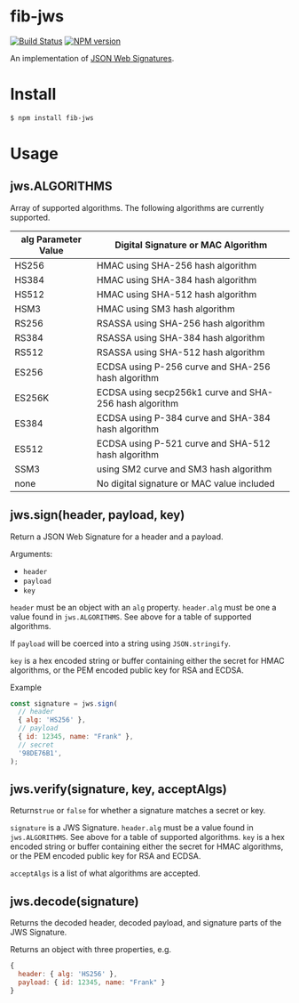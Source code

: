 # fib-jws

[![Build Status](https://travis-ci.org/fibjs/fib-jws.svg)](https://travis-ci.org/fibjs/fib-jws)
[![NPM version](https://img.shields.io/npm/v/fib-jws.svg)](https://www.npmjs.org/package/fib-jws)

An implementation of [JSON Web Signatures](http://self-issued.info/docs/draft-ietf-jose-json-web-signature.html).

# Install

```bash
$ npm install fib-jws
```

# Usage

## jws.ALGORITHMS
Array of supported algorithms. The following algorithms are currently supported.

alg Parameter Value | Digital Signature or MAC Algorithm
----------------|----------------------------
HS256 | HMAC using SHA-256 hash algorithm
HS384 | HMAC using SHA-384 hash algorithm
HS512 | HMAC using SHA-512 hash algorithm
HSM3 | HMAC using SM3 hash algorithm
RS256 | RSASSA using SHA-256 hash algorithm
RS384 | RSASSA using SHA-384 hash algorithm
RS512 | RSASSA using SHA-512 hash algorithm
ES256 | ECDSA using P-256 curve and SHA-256 hash algorithm
ES256K | ECDSA using secp256k1 curve and SHA-256 hash algorithm
ES384 | ECDSA using P-384 curve and SHA-384 hash algorithm
ES512 | ECDSA using P-521 curve and SHA-512 hash algorithm
SSM3 | using SM2 curve and SM3 hash algorithm
none | No digital signature or MAC value included


## jws.sign(header, payload, key)

Return a JSON Web Signature for a header and a payload.

Arguments:

* `header`
* `payload`
* `key`

`header` must be an object with an `alg` property. `header.alg` must be
one a value found in `jws.ALGORITHMS`. See above for a table of
supported algorithms.

If `payload` will be coerced into a string using `JSON.stringify`.

`key` is a hex encoded string or buffer containing either the secret for HMAC algorithms, or the PEM encoded public key for RSA and ECDSA.

Example

```js
const signature = jws.sign(
  // header
  { alg: 'HS256' },
  // payload
  { id: 12345, name: "Frank" },
  // secret
  '98DE76B1',
);
```

## jws.verify(signature, key, acceptAlgs)

Returns`true` or `false` for whether a signature matches a secret or key.

`signature` is a JWS Signature. `header.alg` must be a value found in `jws.ALGORITHMS`.
See above for a table of supported algorithms. `key` is a hex encoded string or
buffer containing either the secret for HMAC algorithms, or the PEM
encoded public key for RSA and ECDSA.

`acceptAlgs` is a list of what algorithms are accepted.

## jws.decode(signature)

Returns the decoded header, decoded payload, and signature parts of the JWS Signature.

Returns an object with three properties, e.g.
```js
{
  header: { alg: 'HS256' },
  payload: { id: 12345, name: "Frank" }
}
```